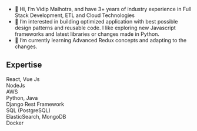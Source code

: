 - 👋 Hi, I’m Vidip Malhotra, and have 3+ years of industry experience in Full Stack Development, ETL and Cloud Technologies
- 👀 I’m interested in building optimized application with best possible design patterns and reusable code. 
I like exploring new Javascript frameworks and latest libraries or changes made in Python.
- 🌱 I’m currently learning Advanced Redux concepts and adapting to the changes.

## Expertise
React,  Vue Js
<br>
NodeJs
<br>
AWS
<br>
Python, Java
<br>
Django Rest Framework
<br>
SQL (PostgreSQL)
<br>
ElasticSearch, MongoDB
<br>
Docker

<!---
Vidip/Vidip is a ✨ special ✨ repository because its `README.md` (this file) appears on your GitHub profile.
You can click the Preview link to take a look at your changes.
--->

